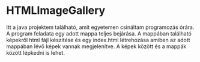 # HTMLImageGallery

Itt a java projektem található, amit egyetemen csináltam programozás órára. A program feladata egy adott mappa teljes bejárása. A mappában található képekről html fájl készítése és egy index.html létrehozása amiben az adott mappában lévő képek vannak megjelenítve. A képek között és a mappák között lépkedni is lehet.
